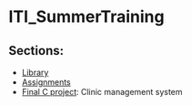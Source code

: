 # ITI_SummerTraining
## Sections:
- [Library](https://github.com/AbdoAli003/ITI_SummerTraining/tree/main/Library)
- [Assignments](https://github.com/AbdoAli003/ITI_SummerTraining/tree/main/Assignments)
- [Final C project](https://github.com/AbdoAli003/ITI_SummerTraining/tree/main/Clinic%20Management%20System%20Project):  Clinic management system
